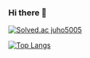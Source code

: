 ### Hi there 👋

[![Solved.ac
juho5005](http://mazassumnida.wtf/api/generate_badge?boj={handle})](https://solved.ac/{handle})

[![Top Langs](https://github-readme-stats.vercel.app/api/top-langs/?username=juho5005&layout=compact)](https://github.com/juho5005/github-readme-stats)

<!--
**juho5005/juho5005** is a ✨ _special_ ✨ repository because its `README.md` (this file) appears on your GitHub profile.

Here are some ideas to get you started:

- 🔭 I’m currently working on ...
- 🌱 I’m currently learning ...
- 👯 I’m looking to collaborate on ...
- 🤔 I’m looking for help with ...
- 💬 Ask me about ...
- 📫 How to reach me: ...
- 😄 Pronouns: ...
- ⚡ Fun fact: ...
-->

